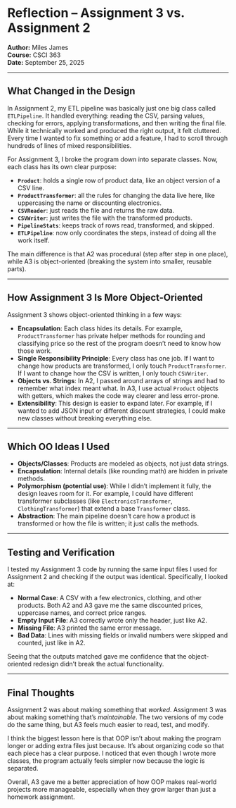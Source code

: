 # Reflection – Assignment 3 vs. Assignment 2

**Author:** Miles James  
**Course:** CSCI 363  
**Date:** September 25, 2025

---

## What Changed in the Design
In Assignment 2, my ETL pipeline was basically just one big class called `ETLPipeline`. It handled everything: reading the CSV, parsing values, checking for errors, applying transformations, and then writing the final file. While it technically worked and produced the right output, it felt cluttered. Every time I wanted to fix something or add a feature, I had to scroll through hundreds of lines of mixed responsibilities.  

For Assignment 3, I broke the program down into separate classes. Now, each class has its own clear purpose:
- **`Product`**: holds a single row of product data, like an object version of a CSV line.  
- **`ProductTransformer`**: all the rules for changing the data live here, like uppercasing the name or discounting electronics.  
- **`CSVReader`**: just reads the file and returns the raw data.  
- **`CSVWriter`**: just writes the file with the transformed products.  
- **`PipelineStats`**: keeps track of rows read, transformed, and skipped.  
- **`ETLPipeline`**: now only coordinates the steps, instead of doing all the work itself.  

The main difference is that A2 was procedural (step after step in one place), while A3 is object-oriented (breaking the system into smaller, reusable parts).

---

## How Assignment 3 Is More Object-Oriented
Assignment 3 shows object-oriented thinking in a few ways:

- **Encapsulation**: Each class hides its details. For example, `ProductTransformer` has private helper methods for rounding and classifying price so the rest of the program doesn’t need to know how those work.  
- **Single Responsibility Principle**: Every class has one job. If I want to change how products are transformed, I only touch `ProductTransformer`. If I want to change how the CSV is written, I only touch `CSVWriter`.  
- **Objects vs. Strings**: In A2, I passed around arrays of strings and had to remember what index meant what. In A3, I use actual `Product` objects with getters, which makes the code way clearer and less error-prone.  
- **Extensibility**: This design is easier to expand later. For example, if I wanted to add JSON input or different discount strategies, I could make new classes without breaking everything else.  

---

## Which OO Ideas I Used
- **Objects/Classes**: Products are modeled as objects, not just data strings.  
- **Encapsulation**: Internal details (like rounding math) are hidden in private methods.  
- **Polymorphism (potential use)**: While I didn’t implement it fully, the design leaves room for it. For example, I could have different transformer subclasses (like `ElectronicsTransformer`, `ClothingTransformer`) that extend a base `Transformer` class.  
- **Abstraction**: The main pipeline doesn’t care how a product is transformed or how the file is written; it just calls the methods.  

---

## Testing and Verification
I tested my Assignment 3 code by running the same input files I used for Assignment 2 and checking if the output was identical. Specifically, I looked at:

- **Normal Case**: A CSV with a few electronics, clothing, and other products. Both A2 and A3 gave me the same discounted prices, uppercase names, and correct price ranges.  
- **Empty Input File**: A3 correctly wrote only the header, just like A2.  
- **Missing File**: A3 printed the same error message.  
- **Bad Data**: Lines with missing fields or invalid numbers were skipped and counted, just like in A2.  

Seeing that the outputs matched gave me confidence that the object-oriented redesign didn’t break the actual functionality.

---

## Final Thoughts
Assignment 2 was about making something that *worked*. Assignment 3 was about making something that’s *maintainable*. The two versions of my code do the same thing, but A3 feels much easier to read, test, and modify.  

I think the biggest lesson here is that OOP isn’t about making the program longer or adding extra files just because. It’s about organizing code so that each piece has a clear purpose. I noticed that even though I wrote more classes, the program actually feels simpler now because the logic is separated.  

Overall, A3 gave me a better appreciation of how OOP makes real-world projects more manageable, especially when they grow larger than just a homework assignment.
